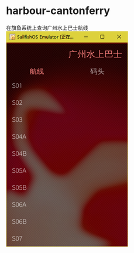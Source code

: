 # harbour-cantonferry
在旗鱼系统上查询广州水上巴士航线
![Screenshot](https://github.com/fishegg/harbour-cantonferry/blob/master/%E6%8D%95%E8%8E%B75.PNG)
